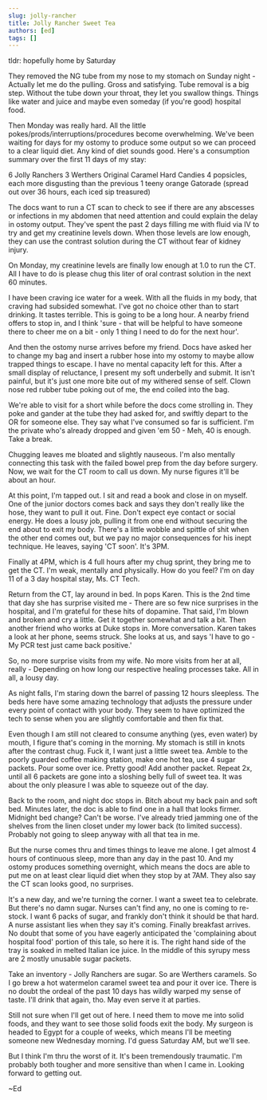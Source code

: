 ```yaml
---
slug: jolly-rancher
title: Jolly Rancher Sweet Tea
authors: [ed]
tags: []
---
```

 
tldr: hopefully home by Saturday

They removed the NG tube from my nose to my stomach on Sunday night - Actually let me do the pulling. Gross and satisfying. Tube removal is a big step. Without the tube down your throat, they let you swallow things. Things like water and juice and maybe even someday (if you're good) hospital food.

<!-- truncate --> 

Then Monday was really hard. All the little pokes/prods/interruptions/procedures become overwhelming. We've been waiting for days for my ostomy to produce some output so we can proceed to a clear liquid diet. Any kind of diet sounds good. Here's a consumption summary over the first 11 days of my stay: 

6 Jolly Ranchers
3 Werthers Original Caramel Hard Candies
4 popsicles, each more disgusting than the previous
1 teeny orange Gatorade (spread out over 36 hours, each iced sip treasured)

The docs want to run a CT scan to check to see if there are any abscesses or infections in my abdomen that need attention and could explain the delay in ostomy output. They've spent the past 2 days filling me with fluid via IV to try and get my creatinine levels down. When those levels are low enough, they can use the contrast solution during the CT without fear of kidney injury. 

On Monday, my creatinine levels are finally low enough at 1.0 to run the CT. All I have to do is please chug this liter of oral contrast solution in the next 60 minutes. 

I have been craving ice water for a week. With all the fluids in my body, that craving had subsided somewhat. I've got no choice other than to start drinking. It tastes terrible. This is going to be a long hour. A nearby friend offers to stop in, and I think 'sure - that will be helpful to have someone there to cheer me on a bit - only 1 thing I need to do for the next hour'. 

And then the ostomy nurse arrives before my friend. Docs have asked her to change my bag and insert a rubber hose into my ostomy to maybe allow trapped things to escape. I have no mental capacity left for this. After a small display of reluctance, I present my soft underbelly and submit. It isn't painful, but it's just one more bite out of my withered sense of self. Clown nose red rubber tube poking out of me, the end coiled into the bag.

We're able to visit for a short while before the docs come strolling in. They poke and gander at the tube they had asked for, and swiftly depart to the OR for someone else. They say what I've consumed so far is sufficient. I'm the private who's already dropped and given 'em 50 - Meh, 40 is enough. Take a break.

Chugging leaves me bloated and slightly nauseous. I'm also mentally connecting this task with the failed bowel prep from the day before surgery. Now, we wait for the CT room to call us down. My nurse figures it'll be about an hour. 

At this point, I'm tapped out. I sit and read a book and close in on myself. One of the junior doctors comes back and says they don't really like the hose, they want to pull it out. Fine. Don't expect eye contact or social energy. He does a lousy job, pulling it from one end without securing the end about to exit my body. There's a little wobble and spittle of shit when the other end comes out, but we pay no major consequences for his inept technique. He leaves, saying 'CT soon'. It's 3PM. 

Finally at 4PM, which is 4 full hours after my chug sprint, they bring me to get the CT. I'm weak, mentally and physically. How do you feel? I'm on day 11 of a 3 day hospital stay, Ms. CT Tech.

Return from the CT, lay around in bed. In pops Karen. This is the 2nd time that day she has surprise visited me - There are so few nice surprises in the hospital, and I'm grateful for these hits of dopamine. That said, I'm blown and broken and cry a little. Get it together somewhat and talk a bit. Then another friend who works at Duke stops in. More conversation. Karen takes a look at her phone, seems struck. She looks at us, and says 'I have to go - My PCR test just came back positive.'

So, no more surprise visits from my wife. No more visits from her at all, really - Depending on how long our respective healing processes take. All in all, a lousy day. 

As night falls, I'm staring down the barrel of passing 12 hours sleepless. The beds here have some amazing technology that adjusts the pressure under every point of contact with your body. They seem to have optimized the tech to sense when you are slightly comfortable and then fix that.

Even though I am still not cleared to consume anything (yes, even water) by mouth, I figure that's coming in the morning. My stomach is still in knots after the contrast chug. Fuck it, I want just a little sweet tea. Amble to the poorly guarded coffee making station, make one hot tea, use 4 sugar packets. Pour some over ice. Pretty good! Add another packet. Repeat 2x, until all 6 packets are gone into a sloshing belly full of sweet tea. It was about the only pleasure I was able to squeeze out of the day. 

Back to the room, and night doc stops in. Bitch about my back pain and soft bed. Minutes later, the doc is able to find one in a hall that looks firmer. Midnight bed change? Can't be worse. I've already tried jamming one of the shelves from the linen closet under my lower back (to limited success). Probably not going to sleep anyway with all that tea in me. 

But the nurse comes thru and times things to leave me alone. I get almost 4 hours of continuous sleep, more than any day in the past 10. And my ostomy produces something overnight, which means the docs are able to put me on at least clear liquid diet when they stop by at 7AM. They also say the CT scan looks good, no surprises. 

It's a new day, and we're turning the corner. I want a sweet tea to celebrate. But there's no damn sugar. Nurses can't find any, no one is coming to re-stock. I want 6 packs of sugar, and frankly don't think it should be that hard. A nurse assistant lies when they say it's coming. Finally breakfast arrives. No doubt that some of you have eagerly anticipated the 'complaining about hospital food' portion of this tale, so here it is. The right hand side of the tray is soaked in melted Italian ice juice. In the middle of this syrupy mess are 2 mostly unusable sugar packets. 

Take an inventory - Jolly Ranchers are sugar. So are Werthers caramels. So I go brew a hot watermelon caramel sweet tea and pour it over ice. There is no doubt the ordeal of the past 10 days has wildly warped my sense of taste. I'll drink that again, tho. May even serve it at parties. 

Still not sure when I'll get out of here. I need them to move me into solid foods, and they want to see those solid foods exit the body. My surgeon is headed to Egypt for a couple of weeks, which means I'll be meeting someone new Wednesday morning. I'd guess Saturday AM, but we'll see.

But I think I'm thru the worst of it. It's been tremendously traumatic. I'm probably both tougher and more sensitive than when I came in. Looking forward to getting out. 

~Ed